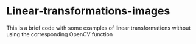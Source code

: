 # Linear-transformations-images

This is a brief code with some examples of linear transformations without using the corresponding OpenCV function

